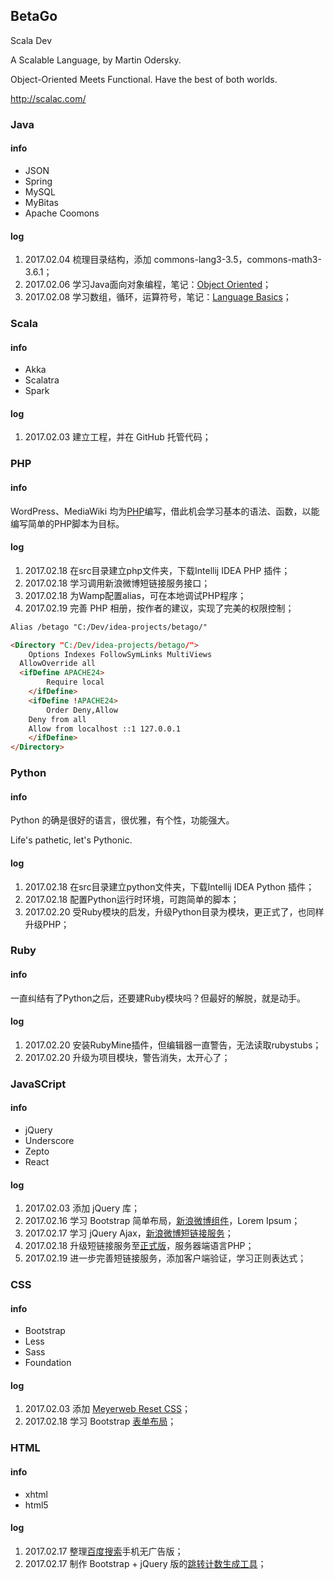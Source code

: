 ## BetaGo

Scala Dev

A Scalable Language, by Martin Odersky.

Object-Oriented Meets Functional. Have the best of both worlds.

http://scalac.com/

### Java

#### info

* JSON
* Spring
* MySQL
* MyBitas
* Apache Coomons

#### log

1. 2017.02.04 梳理目录结构，添加 commons-lang3-3.5，commons-math3-3.6.1；
2. 2017.02.06 学习Java面向对象编程，笔记：[Object Oriented](http://scalac.com/index.php?title=Object-Oriented)；
3. 2017.02.08 学习数组，循环，运算符号，笔记：[Language Basics](http://scalac.com/index.php?title=Language_Basics)；

### Scala

#### info

* Akka
* Scalatra
* Spark

#### log

1. 2017.02.03 建立工程，并在 GitHub 托管代码；

### PHP

#### info

WordPress、MediaWiki 均为[PHP](http://scalac.com/index.php?title=PHP)编写，借此机会学习基本的语法、函数，以能编写简单的PHP脚本为目标。

#### log

1. 2017.02.18 在src目录建立php文件夹，下载Intellij IDEA PHP 插件；
2. 2017.02.18 学习调用新浪微博短链接服务接口；
3. 2017.02.18 为Wamp配置alias，可在本地调试PHP程序；
4. 2017.02.19 完善 PHP 相册，按作者的建议，实现了完美的权限控制；

```html
Alias /betago "C:/Dev/idea-projects/betago/"

<Directory "C:/Dev/idea-projects/betago/">
	Options Indexes FollowSymLinks MultiViews
  AllowOverride all
  <ifDefine APACHE24>
		Require local
	</ifDefine>
	<ifDefine !APACHE24>
		Order Deny,Allow
    Deny from all
    Allow from localhost ::1 127.0.0.1
	</ifDefine>
</Directory>
```

### Python

#### info

Python 的确是很好的语言，很优雅，有个性，功能强大。

Life's pathetic, let's Pythonic.

#### log

1. 2017.02.18 在src目录建立python文件夹，下载Intellij IDEA Python 插件；
2. 2017.02.18 配置Python运行时环境，可跑简单的脚本；
3. 2017.02.20 受Ruby模块的启发，升级Python目录为模块，更正式了，也同样升级PHP；

### Ruby

#### info

一直纠结有了Python之后，还要建Ruby模块吗？但最好的解脱，就是动手。

#### log

1. 2017.02.20 安装RubyMine插件，但编辑器一直警告，无法读取rubystubs；
2. 2017.02.20 升级为项目模块，警告消失，太开心了；

### JavaSCript

#### info

* jQuery
* Underscore
* Zepto
* React


#### log

1. 2017.02.03 添加 jQuery 库；
2. 2017.02.16 学习 Bootstrap 简单布局，[新浪微博组件](http://scalac.com/static/ivy/dwz/index.html)，Lorem Ipsum；
3. 2017.02.17 学习 jQuery Ajax，[新浪微博短链接服务](http://scalac.com/static/ivy/dwz/tcn.html)；
4. 2017.02.18 升级短链接服务至[正式版](http://scalac.com/static/ivy/dwz/tcn-pro.html)，服务器端语言PHP；
5. 2017.02.19 进一步完善短链接服务，添加客户端验证，学习正则表达式；

### CSS

#### info

* Bootstrap
* Less
* Sass
* Foundation

#### log

1. 2017.02.03 添加 [Meyerweb Reset CSS](http://meyerweb.com/eric/tools/css/reset/)；
2. 2017.02.18 学习 Bootstrap [表单布局](http://getbootstrap.com/css/#forms)；

### HTML

#### info

* xhtml
* html5

#### log

1. 2017.02.17 整理[百度搜索](http://www1.pconline.com.cn/api/libs/foundation/index.html)手机无广告版；
2. 2017.02.17 制作 Bootstrap + jQuery 版的[跳转计数生成工具](http://scalac.com/static/ivy/dwz/useParam-jQuery.html)；

